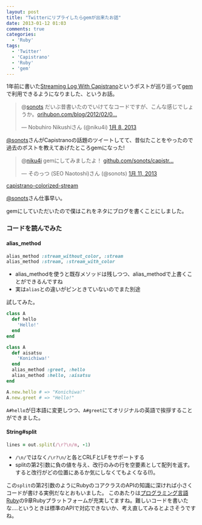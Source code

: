 ```yaml
---
layout: post
title: "Twitterにリプライしたらgemが出来たお話"
date: 2013-01-12 01:03
comments: true
categories: 
  - 'Ruby'
tags:
  - 'Twitter'
  - 'Capistrano'
  - 'Ruby'
  - 'gem'
---
```


1年前に書いた[Streaming Log With Capistrano](http://orihubon.com/blog/2012/02/09/streaming-log-with-capistrano/)というポストが巡り巡って[gem](https://github.com/sonots/capistrano-colorized-stream)で利用できるようになりました、というお話。

<!--more-->

<blockquote class="twitter-tweet" data-in-reply-to="288609436531052544" lang="ja"><p>@<a href="https://twitter.com/sonots">sonots</a> だいぶ昔書いたのでいけてなコードですが、こんな感じでしょうか。<a href="http://t.co/nifOD1YA" title="http://orihubon.com/blog/2012/02/09/streaming-log-with-capistrano/">orihubon.com/blog/2012/02/0…</a></p>&mdash; Nobuhiro Nikushiさん (@niku4i) <a href="https://twitter.com/niku4i/status/288612474276691968" data-datetime="2013-01-08T11:45:50+00:00">1月 8, 2013</a></blockquote>
<script async src="//platform.twitter.com/widgets.js" charset="utf-8"></script>


[@sonots](https://twitter.com/sonots/)さんがCapistranoの話題のツイートしてて、昔似たことをやったので過去のポストを教えてあげたところgemになった!

<blockquote class="twitter-tweet" lang="ja"><p>@<a href="https://twitter.com/niku4i">niku4i</a> gemにしてみましたよ！ <a href="https://t.co/Q2tjd0kj" title="https://github.com/sonots/capistrano-colorized-stream">github.com/sonots/capistr…</a></p>&mdash; そのっつ (SEO Naotoshi)さん (@sonots) <a href="https://twitter.com/sonots/status/289690981152989184" data-datetime="2013-01-11T11:11:26+00:00">1月 11, 2013</a></blockquote>
<script async src="//platform.twitter.com/widgets.js" charset="utf-8"></script>

[capistrano-colorized-stream](https://github.com/sonots/capistrano-colorized-stream) 

[@sonots](https://twitter.com/sonots/)さん仕事早い。

gemにしていただいたので僕はこれをネタにブログを書くことにしました。


### コードを読んでみた

#### alias_method

``` ruby lib/capistrano/colorized_stream.rb 
alias_method :stream_without_color, :stream
alias_method :stream, :stream_with_color
```
  * alias_methodを使うと既存メソッドは残しつつ、alias_methodで上書くことができるんですね
  * 実は`alias`との違いがピンときていないのでまた別途

試してみた。
``` ruby
class A
  def hello
    'Hello!'
  end
end

class A
  def aisatsu
    'Konichiwa!'
  end
  alias_method :greet, :hello
  alias_method :hello, :aisatsu
end

A.new.hello # => "Konichiwa!" 
A.new.greet # => "Hello!" 
```
`A#hello`が日本語に変更しつつ、`A#greet`にてオリジナルの英語で挨拶することができました。


#### String#split

``` ruby lib/capistrano/colorized_stream.rb 
lines = out.split(/\r?\n/m, -1)
```
  * `/\n/`ではなく`/\r?\n/`と各とCRLFとLFをサポートする
  * splitの第2引数に負の値を与え、改行のみの行を空要素として配列を返す。すると改行がどの位置にあるか気にしなくてもよくなる(!)。

この`split`の第2引数のようにRubyのコアクラスのAPIの知識に深ければ小さくコードが書ける実例だなとおもいました。
このあたりは[プログラミング言語 Ruby](http://www.amazon.co.jp/%E3%83%97%E3%83%AD%E3%82%B0%E3%83%A9%E3%83%9F%E3%83%B3%E3%82%B0%E8%A8%80%E8%AA%9E-Ruby-%E3%81%BE%E3%81%A4%E3%82%82%E3%81%A8-%E3%82%86%E3%81%8D%E3%81%B2%E3%82%8D/dp/4873113946)の9章Rubyプラットフォームが充実してますね。難しいコードを書いたな....というときは標準のAPIで対応できないか、考え直してみるとよさそうですね。

